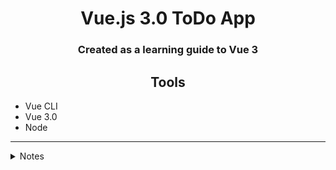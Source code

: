 <h1 align="center"> Vue.js 3.0 ToDo App </h1>
<h3 align="center">Created as a learning guide to Vue 3</h3>
<h2 align="center"> Tools </h2>

<ul>
<li>Vue CLI</li>
<li>Vue 3.0</li>
<li>Node</li>
</ul>

---

<details>
<summary>Notes</summary>

<h4>Starting the App</h4>

```


```


<h4 align="center">Component Structure:</h4>

```
<template></template>
<script></script>
<style></style>
```

<h4 align="center">State</h4>
<p>State is stored in the export statement within a key called 'data'.</p>

```
Accessing State:
{{ var_name }}
```

<h4 align="center">Listen Events</h4>

```
<button v-on:click="functionName">

            or:

<button @click="functionName">
```

<h4 align="center">Hooks</h4>

Goes inside the methods object

- Mounted - runs when the component is loaded

</details>
